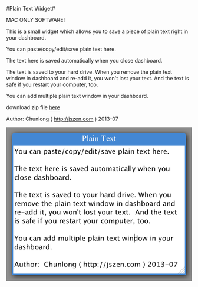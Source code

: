 #Plain Text Widget#

MAC ONLY SOFTWARE!

This is a small widget which allows you to save a piece of plain text right in your dashboard.

You can paste/copy/edit/save plain text here.

The text here is saved automatically when you close dashboard. 

The text is saved to your hard drive. When you remove the plain text window in dashboard and re-add it, you won't lost your text.  And the text is safe if you restart your computer, too.

You can add multiple plain text window in your dashboard.

download zip file [here](https://github.com/longbill/Plain-Text-Widget/blob/master/Plain%20Text.wdgt.zip?raw=true)

Author:  Chunlong ( http://jszen.com ) 2013-07


![screenshot](https://github.com/longbill/Plain-Text-Widget/blob/master/screenshot.png?raw=true)
